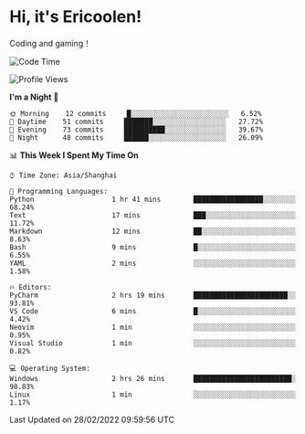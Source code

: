 # Hi, it's Ericoolen!
Coding and gaming！

<!--START_SECTION:waka-->
![Code Time](http://img.shields.io/badge/Code%20Time-184%20hrs%2036%20mins-blue)

![Profile Views](http://img.shields.io/badge/Profile%20Views-4-blue)

**I'm a Night 🦉** 

```text
🌞 Morning    12 commits     █░░░░░░░░░░░░░░░░░░░░░░░░   6.52% 
🌆 Daytime    51 commits     ███████░░░░░░░░░░░░░░░░░░   27.72% 
🌃 Evening    73 commits     ██████████░░░░░░░░░░░░░░░   39.67% 
🌙 Night      48 commits     ██████░░░░░░░░░░░░░░░░░░░   26.09%

```


📊 **This Week I Spent My Time On** 

```text
⌚︎ Time Zone: Asia/Shanghai

💬 Programming Languages: 
Python                   1 hr 41 mins        █████████████████░░░░░░░░   68.24% 
Text                     17 mins             ███░░░░░░░░░░░░░░░░░░░░░░   11.72% 
Markdown                 12 mins             ██░░░░░░░░░░░░░░░░░░░░░░░   8.63% 
Bash                     9 mins              █░░░░░░░░░░░░░░░░░░░░░░░░   6.55% 
YAML                     2 mins              ░░░░░░░░░░░░░░░░░░░░░░░░░   1.58%

🔥 Editors: 
PyCharm                  2 hrs 19 mins       ███████████████████████░░   93.81% 
VS Code                  6 mins              █░░░░░░░░░░░░░░░░░░░░░░░░   4.42% 
Neovim                   1 min               ░░░░░░░░░░░░░░░░░░░░░░░░░   0.95% 
Visual Studio            1 min               ░░░░░░░░░░░░░░░░░░░░░░░░░   0.82%

💻 Operating System: 
Windows                  2 hrs 26 mins       ████████████████████████░   98.83% 
Linux                    1 min               ░░░░░░░░░░░░░░░░░░░░░░░░░   1.17%

```


 Last Updated on 28/02/2022 09:59:56 UTC
<!--END_SECTION:waka-->

